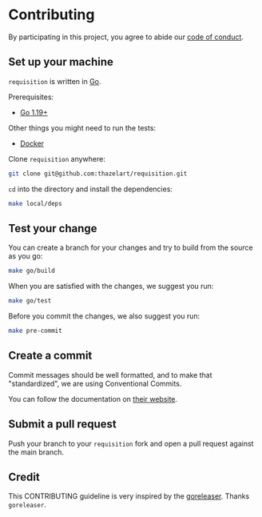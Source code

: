 # Contributing

By participating in this project, you agree to abide our
[code of conduct](https://github.com/neggles/requisition/blob/main/.github/CODE_OF_CONDUCT.md).

## Set up your machine

`requisition` is written in [Go](https://golang.org/).

Prerequisites:

- [Go 1.19+](https://golang.org/doc/install)

Other things you might need to run the tests:

- [Docker](https://www.docker.com/)

Clone `requisition` anywhere:

```sh
git clone git@github.com:thazelart/requisition.git
```

`cd` into the directory and install the dependencies:

```sh
make local/deps
```

## Test your change

You can create a branch for your changes and try to build from the source as you go:

```sh
make go/build
```

When you are satisfied with the changes, we suggest you run:

```sh
make go/test
```

Before you commit the changes, we also suggest you run:

```sh
make pre-commit
```

## Create a commit

Commit messages should be well formatted, and to make that "standardized", we
are using Conventional Commits.

You can follow the documentation on
[their website](https://www.conventionalcommits.org).

## Submit a pull request

Push your branch to your `requisition` fork and open a pull request against the main branch.

## Credit

This CONTRIBUTING guideline is very inspired by the [goreleaser](https://github.com/goreleaser/goreleaser/blob/main/CONTRIBUTING.md). Thanks `goreleaser`.
